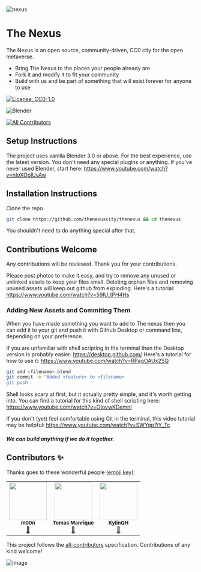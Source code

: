 ![nexus](https://user-images.githubusercontent.com/18633264/172240812-ea88f2bd-c183-493d-9dd9-010963afc318.jpg)

# The Nexus

The Nexus is an open source, community-driven, CC0 city for the open metaverse.

- Bring The Nexus to the places your people already are
- Fork it and modify it to fit your community
- Build with us and be part of something that will exist forever for anyone to use

[![License: CC0-1.0](https://licensebuttons.net/l/zero/1.0/88x31.png)](http://creativecommons.org/publicdomain/zero/1.0/)

![Blender](https://img.shields.io/badge/blender-%23F5792A.svg?style=for-the-badge&logo=blender&logoColor=white)
<!-- ALL-CONTRIBUTORS-BADGE:START - Do not remove or modify this section -->
[![All Contributors](https://img.shields.io/badge/all_contributors-3-orange.svg?style=flat-square)](#contributors-)
<!-- ALL-CONTRIBUTORS-BADGE:END --> 

## Setup Instructions
The project uses vanilla Blender 3.0 or above. For the best experience, use the latest version.
You don't need any special plugins or anything. If you've never used Blender, start here:
https://www.youtube.com/watch?v=nIoXOplUvAw

## Installation Instructions
Clone the repo
```sh
git clone https://github.com/thenexuscity/thenexus && cd thenexus
```

You shouldn't need to do anything special after that.

## Contributions Welcome
Any contributions will be reviewed. Thank you for your contributions.

Please post photos to make it easy, and try to remove any unused or unlinked assets to keep your files small. Deleting orphan files and removing unused assets will keep out github from exploding. Here's a tutorial:
https://www.youtube.com/watch?v=59IU_tPH4Hs

### Adding New Assets and Commiting Them
When you have made something you want to add to The nexus then you can add it to your git and push it with Github Desktop or command line, depending on your preference.

If you are unfamiliar with shell scripting in the terminal then the Desktop version is probably easier: https://desktop.github.com/
Here's a tutorial for how to use it: https://www.youtube.com/watch?v=RPagOAUx2SQ

```sh
git add <filename>.blend
git commit -m "Added <feature> to <filename>
git push
```

Shell looks scary at first, but it actually pretty simple, and it's worth getting into.
You can find a tutorial for this kind of shell scripting here: https://www.youtube.com/watch?v=GtovwKDemnI

If you don't (yet) feel comfortable using Git in the terminal, this video tutorial may be helpful:
https://www.youtube.com/watch?v=SWYqp7iY_Tc

##### We can build anything if we do it together.

## Contributors ✨

Thanks goes to these wonderful people ([emoji key](https://allcontributors.org/docs/en/emoji-key)):

<!-- ALL-CONTRIBUTORS-LIST:START - Do not remove or modify this section -->
<!-- prettier-ignore-start -->
<!-- markdownlint-disable -->
<table>
  <tr>
    <td align="center"><a href="https://github.com/lalalune"><img src="https://avatars.githubusercontent.com/u/18633264?v=4?s=100" width="100px;" alt=""/><br /><sub><b>m00n</b></sub></a><br /><a href="#design-lalalune" title="Design">🎨</a></td>
    <td align="center"><a href="https://github.com/Bluepulasky"><img src="https://avatars.githubusercontent.com/u/58783627?v=4?s=100" width="100px;" alt=""/><br /><sub><b>Tomas Manrique</b></sub></a><br /><a href="#design-Bluepulasky" title="Design">🎨</a></td>
    <td align="center"><a href="http://www.kylinhuang.com"><img src="https://avatars.githubusercontent.com/u/107046780?v=4?s=100" width="100px;" alt=""/><br /><sub><b>KylinQH</b></sub></a><br /><a href="#design-KylinQH" title="Design">🎨</a></td>
  </tr>
</table>

<!-- markdownlint-restore -->
<!-- prettier-ignore-end -->

<!-- ALL-CONTRIBUTORS-LIST:END -->

This project follows the [all-contributors](https://github.com/all-contributors/all-contributors) specification. Contributions of any kind welcome!

![image](https://user-images.githubusercontent.com/18633264/172650173-d8766663-ccd4-406f-9ae7-08107127ae5a.png)
